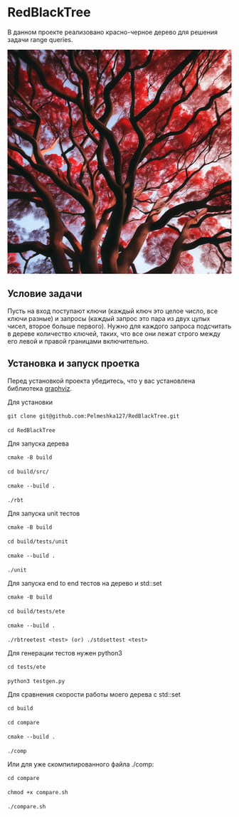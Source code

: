 # RedBlackTree
В данном проекте реализовано красно-черное дерево для решения задачи range queries.

![image](Images/rbt.jpeg)

## Условие задачи
Пусть на вход поступают ключи (каждый ключ это целое число, все ключи разные) и запросы (каждый запрос это пара из двух цулых чисел, второе больше первого). Нужно для каждого запроса подсчитать в дереве количество ключей, таких, что все они лежат строго между его левой и правой границами включительно.

## Установка и запуск проетка
Перед установкой проекта убедитесь, что у вас установлена библиотека [graphviz](https://graphviz.org).

Для установки
```
git clone git@github.com:Pelmeshka127/RedBlackTree.git

cd RedBlackTree
```

Для запуска дерева
```
cmake -B build

cd build/src/

cmake --build .

./rbt
```

Для запуска unit тестов
```
cmake -B build

cd build/tests/unit

cmake --build .

./unit
```

Для запуска end to end тестов на дерево и std::set
```
cmake -B build

cd build/tests/ete

cmake --build .

./rbtreetest <test> (or) ./stdsettest <test>
```

Для генерации тестов нужен python3
```
cd tests/ete

python3 testgen.py
```

Для сравнения скорости работы моего дерева с std::set
```
cd build

cd compare

cmake --build .

./comp
```

Или для уже скомпилированного файла ./comp:
```
cd compare

chmod +x compare.sh

./compare.sh
```
